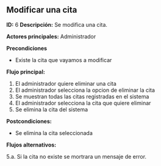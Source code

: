 ## Modificar una cita
**ID:** 6 **Descripción:** Se modifica una cita.

**Actores principales:** Administrador

**Precondiciones**
  * Existe la cita que vayamos a modificar

**Flujo principal:**
  1. El administrador quiere eliminar una cita
  2. El administrador selecciona la opcion de eliminar la cita
  3. Se muestran todas las citas registradas en el sistema
  4. El administrador selecciona la cita que quiere eliminar
  5. Se elimina la cita del sistema

**Postcondiciones:**
  * Se elimina la cita seleccionada

**Flujos alternativos:** 

5.a. Si la cita no existe se mortrara un mensaje de error.
